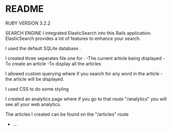# README

RUBY VERSION
3.2.2

SEARCH ENGINE 
I integrated ElasticSearch into this Rails application. ElasticSearch provides a lot of features to enhance your search.

I used the default SQLite database .

I created three seperates file one for :
-The current article being displayed
-To create an article
-To display all the articles

I allowed custom querying where if you search for any word in the article -the article will be displayed.

I used CSS to do some styling

I created an analytics page where if you go to that route "/analytics" you will see all your web analytics.

The articles I created can be found on the "/articles" route





* ...
